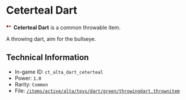 # Ceterteal Dart

<img src="https://raw.githubusercontent.com/Ceterai/Enternia/main/items/active/alta/toys/dart/green/throwingdart.png" alt="Ceterteal Dart icon" loading="lazy" height="16px" width="auto" /> **Ceterteal Dart** is a common throwable item.

A throwing dart, aim for the bullseye.

## Technical Information

- In-game ID: `ct_alta_dart_ceterteal`
- Power: `1.0`
- Rarity: `Common`
- File: [`/items/active/alta/toys/dart/green/throwingdart.thrownitem`](https://github.com/Ceterai/Enternia/blob/main/items/active/alta/toys/dart/green/throwingdart.thrownitem)
